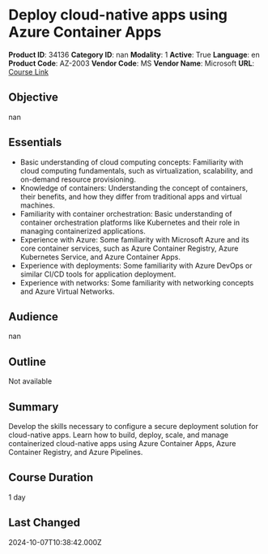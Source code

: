 # Deploy cloud-native apps using Azure Container Apps

**Product ID**: 34136
**Category ID**: nan
**Modality**: 1
**Active**: True
**Language**: en
**Product Code**: AZ-2003
**Vendor Code**: MS
**Vendor Name**: Microsoft
**URL**: [Course Link](https://www.fastlaneus.com/course/microsoft-az-2003)

## Objective
nan

## Essentials
- Basic understanding of cloud computing concepts: Familiarity with cloud computing fundamentals, such as virtualization, scalability, and on-demand resource provisioning.
- Knowledge of containers: Understanding the concept of containers, their benefits, and how they differ from traditional apps and virtual machines.
- Familiarity with container orchestration: Basic understanding of container orchestration platforms like Kubernetes and their role in managing containerized applications.
- Experience with Azure: Some familiarity with Microsoft Azure and its core container services, such as Azure Container Registry, Azure Kubernetes Service, and Azure Container Apps.
- Experience with deployments: Some familiarity with Azure DevOps or similar CI/CD tools for application deployment.
- Experience with networks: Some familiarity with networking concepts and Azure Virtual Networks.

## Audience
nan

## Outline
Not available

## Summary
Develop the skills necessary to configure a secure deployment solution for cloud-native apps. Learn how to build, deploy, scale, and manage containerized cloud-native apps using Azure Container Apps, Azure Container Registry, and Azure Pipelines.

## Course Duration
1 day

## Last Changed
2024-10-07T10:38:42.000Z
